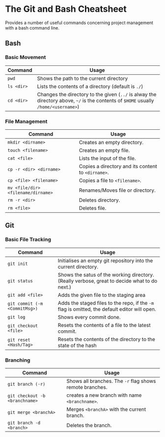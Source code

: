 # The Git and Bash Cheatsheet
Provides a number of useful commands concerning project management with a bash command line.

## Bash
### Basic Movement
Command | Usage
--------|--------
`pwd` | Shows the path to the current directory
`ls <dir>` | Lists the contents of a directory (default is `./`)
`cd <dir>` | Changes the directory to the given (`../` is alway the directory above,  `~/` is the contents of `$HOME` usually `/home/<username>`)

### File Management
Command | Usage
--------|------
`mkdir <dirname>` | Creates an empty directory.
`touch <filename>` | Creates an empty file.
`cat <file>` | Lists the input of the file.
`cp -r <dir> <dirname>` | Copies a directory and its content to `<dirname>`.
`cp <file> <filename>` | Copies a file to `<filename>`.
`mv <file/dir> <filename/dirname> `| Renames/Moves file or directory. 
`rm -r <dir>` | Deletes directory.
`rm <file>` | Deletes file.


## Git
### Basic File Tracking
Command | Usage
--------|------
`git init` | Initialises an empty git repository into the current directory.
`git status` | Shows the satus of the working directory. (Really verbose, great to decide what to do next.)
`git add <file>` | Adds the given file to the staging area
`git commit (-m <CommitMsg>)` | Adds the staged files to the repo, if the `-m` flag is omitted, the default editor will open.
`git log` | Shows every commit done.
`git checkout <file>` | Resets the contents of a file to the latest commit.
`git reset <Hash/Tag>` | Resets the contents of the directory to the state of the hash

### Branching
Command | Usage
--------|------
`git branch (-r)` | Shows all branches. The `-r` flag shows remote branches.
`git checkout -b <branchname>` | creates a new branch with name `<branchname>`.
`git merge <branchA>` | Merges `<branchA>` with the current branch.
`git branch -d <branch>` | Deletes the branch.
